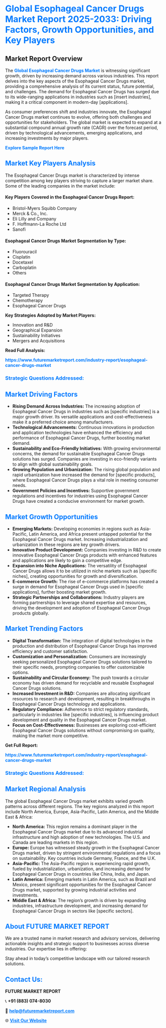 <h1 style="color: #007BFF;">Global Esophageal Cancer Drugs Market Report 2025-2033: Driving Factors, Growth Opportunities, and Key Players</h1>

<section id="overview">
<h2>Market Report Overview</h2>
<p>The <a href="https://www.futuremarketreport.com/industry-report/esophageal-cancer-drugs-market" style="color: #007BFF; text-decoration: none;"><strong>Global Esophageal Cancer Drugs Market</strong></a> is witnessing significant growth, driven by increasing demand across various industries. This report delves into the key aspects of the Esophageal Cancer Drugs market, providing a comprehensive analysis of its current status, future potential, and challenges. The demand for Esophageal Cancer Drugs has surged due to its wide-ranging applications in industries such as [insert industries], making it a critical component in modern-day [applications].</p>
<p>As consumer preferences shift and industries innovate, the Esophageal Cancer Drugs market continues to evolve, offering both challenges and opportunities for stakeholders. The global market is expected to expand at a substantial compound annual growth rate (CAGR) over the forecast period, driven by technological advancements, emerging applications, and increasing investments by major players.</p>
</section>

<section id="overview">
<p><a href="https://www.futuremarketreport.com/request-sample/reportId=116607" style="color: #007BFF; text-decoration: none;"><strong>Explore Sample Report Here</strong></a></p>
</section>

<section id="key-players">
<h2 style="color: #007BFF;">Market Key Players Analysis</h2>
<p>The Esophageal Cancer Drugs market is characterized by intense competition among key players striving to capture a larger market share. Some of the leading companies in the market include:</p>
<h4>Key Players Covered in the Esophageal Cancer Drugs Report:</h4>
<ul><li>Bristol-Myers Squibb Company</li><li>Merck &amp; Co., Inc.</li><li>Eli Lilly and Company</li><li>F. Hoffmann-La Roche Ltd</li><li>Sanofi</li></ul>
<h4>Esophageal Cancer Drugs Market Segmentation by Type:</h4>
<ul><li>Fluorouracil</li><li>Cisplatin</li><li>Docetaxel</li><li>Carboplatin</li><li>Others</li></ul>

<h4>Esophageal Cancer Drugs Market Segmentation by Application:</h4>
<ul><li>Targeted Therapy</li><li>Chemotherapy</li><li>Esophageal Cancer Drugs</li></ul>
<p><strong>Key Strategies Adopted by Market Players:</strong></p>
<ul>
<li>Innovation and R&D</li>
<li>Geographical Expansion</li>
<li>Sustainability Initiatives</li>
<li>Mergers and Acquisitions</li>
</ul>
</section>

<section>
<p><strong>Read Full Analysis: </strong></p><a href="https://www.futuremarketreport.com/industry-report/esophageal-cancer-drugs-market" style="color: #007BFF; text-decoration: none;"><strong>https://www.futuremarketreport.com/industry-report/esophageal-cancer-drugs-market</strong></a>
<h3 style="color: #007BFF;">Strategic Questions Addressed:</h3>
</section>

<section id="driving-factors">
<h2 style="color: #007BFF;">Market Driving Factors</h2>
<ul>
<li><strong>Rising Demand Across Industries:</strong> The increasing adoption of Esophageal Cancer Drugs in industries such as [specific industries] is a major growth driver. Its versatile applications and cost-effectiveness make it a preferred choice among manufacturers.</li>
<li><strong>Technological Advancements:</strong> Continuous innovations in production and application technologies have enhanced the efficiency and performance of Esophageal Cancer Drugs, further boosting market demand.</li>
<li><strong>Sustainability and Eco-Friendly Initiatives:</strong> With growing environmental concerns, the demand for sustainable Esophageal Cancer Drugs solutions has surged. Companies are investing in eco-friendly variants to align with global sustainability goals.</li>
<li><strong>Growing Population and Urbanization:</strong> The rising global population and rapid urbanization have increased the demand for [specific products], where Esophageal Cancer Drugs plays a vital role in meeting consumer needs.</li>
<li><strong>Government Policies and Incentives:</strong> Supportive government regulations and incentives for industries using Esophageal Cancer Drugs have created a conducive environment for market growth.</li>
</ul>
</section>

<section id="growth-opportunities">
<h2 style="color: #007BFF;">Market Growth Opportunities</h2>
<ul>
<li><strong>Emerging Markets:</strong> Developing economies in regions such as Asia-Pacific, Latin America, and Africa present untapped potential for the Esophageal Cancer Drugs market. Increasing industrialization and urbanization in these regions are key growth drivers.</li>
<li><strong>Innovative Product Development:</strong> Companies investing in R&D to create innovative Esophageal Cancer Drugs products with enhanced features and applications are likely to gain a competitive edge.</li>
<li><strong>Expansion into Niche Applications:</strong> The versatility of Esophageal Cancer Drugs allows it to be utilized in niche markets such as [specific niches], creating opportunities for growth and diversification.</li>
<li><strong>E-commerce Growth:</strong> The rise of e-commerce platforms has created a surge in demand for Esophageal Cancer Drugs used in [specific applications], further boosting market growth.</li>
<li><strong>Strategic Partnerships and Collaborations:</strong> Industry players are forming partnerships to leverage shared expertise and resources, driving the development and adoption of Esophageal Cancer Drugs products globally.</li>
</ul>
</section>

<section id="trending-factors">
<h2 style="color: #007BFF;">Market Trending Factors</h2>
<ul>
<li><strong>Digital Transformation:</strong> The integration of digital technologies in the production and distribution of Esophageal Cancer Drugs has improved efficiency and customer satisfaction.</li>
<li><strong>Customization and Personalization:</strong> Consumers are increasingly seeking personalized Esophageal Cancer Drugs solutions tailored to their specific needs, prompting companies to offer customizable options.</li>
<li><strong>Sustainability and Circular Economy:</strong> The push towards a circular economy has driven demand for recyclable and reusable Esophageal Cancer Drugs solutions.</li>
<li><strong>Increased Investment in R&D:</strong> Companies are allocating significant resources to research and development, resulting in breakthroughs in Esophageal Cancer Drugs technology and applications.</li>
<li><strong>Regulatory Compliance:</strong> Adherence to strict regulatory standards, particularly in industries like [specific industries], is influencing product development and quality in the Esophageal Cancer Drugs market.</li>
<li><strong>Focus on Cost-Effectiveness:</strong> Businesses are exploring cost-efficient Esophageal Cancer Drugs solutions without compromising on quality, making the market more competitive.</li>
</ul>
</section>

<section>
<p><strong>Get Full Report: </strong></p><a href="https://www.futuremarketreport.com/industry-report/esophageal-cancer-drugs-market" style="color: #007BFF; text-decoration: none;"><strong>https://www.futuremarketreport.com/industry-report/esophageal-cancer-drugs-market</strong></a>
<h3 style="color: #007BFF;">Strategic Questions Addressed:</h3>
</section>


<section id="regional-analysis">
<h2 style="color: #007BFF;">Market Regional Analysis</h2>
<p>The global Esophageal Cancer Drugs market exhibits varied growth patterns across different regions. The key regions analyzed in this report include North America, Europe, Asia-Pacific, Latin America, and the Middle East & Africa:</p>
<ul>
<li><strong>North America:</strong> This region remains a dominant player in the Esophageal Cancer Drugs market due to its advanced industrial infrastructure and high adoption of new technologies. The U.S. and Canada are leading markets in this region.</li>
<li><strong>Europe:</strong> Europe has witnessed steady growth in the Esophageal Cancer Drugs market, driven by stringent environmental regulations and a focus on sustainability. Key countries include Germany, France, and the U.K.</li>
<li><strong>Asia-Pacific:</strong> The Asia-Pacific region is experiencing rapid growth, fueled by industrialization, urbanization, and increasing demand for Esophageal Cancer Drugs in countries like China, India, and Japan.</li>
<li><strong>Latin America:</strong> Emerging markets in Latin America, such as Brazil and Mexico, present significant opportunities for the Esophageal Cancer Drugs market, supported by growing industrial activities and investments.</li>
<li><strong>Middle East & Africa:</strong> The region’s growth is driven by expanding industries, infrastructure development, and increasing demand for Esophageal Cancer Drugs in sectors like [specific sectors].</li>
</ul>
</section>

<footer>
<h2 style="color: #007BFF;">About FUTURE MARKET REPORT</h2>
<p>We are a trusted name in market research and advisory services, delivering actionable insights and strategic support to businesses across diverse industries. Our expertise lies in offering:</p>

<p>Stay ahead in today’s competitive landscape with our tailored research solutions.</p>

<h2 style="color: #007BFF;">Contact Us:</h2>
<p><strong>FUTURE MARKET REPORT</strong></p>
<p>📞 <strong>+91 (883) 074-8030</strong></p>
<p>📧 <strong><a href="mailto:help@futuremarketreport.com" style="color: #007BFF;">help@futuremarketreport.com</a></strong></p>
<p>🌐 <strong><a href="https://www.futuremarketreport.com/" style="color: #007BFF;">Visit Our Website</a></strong></p>
</footer>